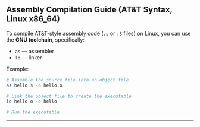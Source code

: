 ## Assembly Compilation Guide (AT&T Syntax, Linux x86_64)

To compile AT&T-style assembly code (`.s` or `.S` files) on Linux, you can use the **GNU toolchain**, specifically:

- `as` — assembler
- `ld` — linker

Example:
```bash
# Assemble the source file into an object file
as hello.s -o hello.o

# Link the object file to create the executable
ld hello.o -o hello

# Run the executable
```
---


